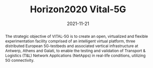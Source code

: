 ---
title: "Horizon2020 Vital-5G"
collection: projects
permalink: /projects/2021-11-21-Vital5g
date: 2021-11-21
link: 'https://www.vital5g.eu/'
abstract: |
    The strategic objective of VITAL-5G is to create an open, virtualized and flexible experimentation facility comprised of an intelligent virtual platform, three distributed European 5G-testbeds and associated vertical infrastructure at Antwerp, Athens and Galati, to enable the testing and validation of Transport & Logistics (T&L) Network Applications (NetApps) in real-life conditions, utilizing 5G connectivity.
summary: |
    <b> Duration: </b> 2021 - 2024 <br />
    <b> Role: </b> Antwerp Trial Site Lead <br />
    <b> Funding type: </b> European
---